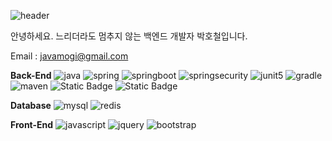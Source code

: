 ![header](https://capsule-render.vercel.app/api?type=waving&color=auto&text=Welcome-nl-&desc=javamogi%20Github%20Profile&descAlign=65)


안녕하세요. 느리더라도 멈추지 않는 백엔드 개발자 박호철입니다.

Email : javamogi@gmail.com

**Back-End**
![java](https://img.shields.io/badge/Java-437291?style=flat-square&logo=openjdk&logoColor=white)
![spring](https://img.shields.io/badge/Spring-6DB33F?style=flat-square&logo=spring&logoColor=white)
![springboot](https://img.shields.io/badge/Spring_Boot-6DB33F?style=flat-square&logo=springboot&logoColor=white)
![springsecurity](https://img.shields.io/badge/Spring_Security-6DB33F?style=flat-square&logo=springsecurity&logoColor=white)
![junit5](https://img.shields.io/badge/JUnit5-25A162?style=flat-square&logo=junit5&logoColor=white)
![gradle](https://img.shields.io/badge/Gradle-02303A?style=flat-square&logo=gradle&logoColor=white)
![maven](https://img.shields.io/badge/Maven-C71A36?style=flat-square&logo=apachemaven&logoColor=white)
![Static Badge](https://img.shields.io/badge/JPA-brightgreen)
![Static Badge](https://img.shields.io/badge/Querydsl-%23632CA6)

**Database**
![mysql](https://img.shields.io/badge/MySQL-4479A1?style=flat-square&logo=mysql&logoColor=white)
![redis](https://img.shields.io/badge/Redis-DC382D?style=flat-square&logo=redis&logoColor=white)

**Front-End**
![javascript](https://img.shields.io/badge/JavaScript-F7DF1E?style=flat-square&logo=javascript&logoColor=black)
![jquery](https://img.shields.io/badge/jQuery-0769AD?style=flat-square&logo=jquery&logoColor=white)
![bootstrap](https://img.shields.io/badge/Bootstrap-7952B3?style=flat-square&logo=bootstrap&logoColor=white)
